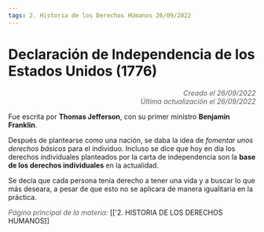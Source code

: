 ```yaml
---
tags: 2. Historia de los Derechos HUmanos 26/09/2022
---
```


# Declaración de Independencia de los Estados Unidos (1776)
<div style="text-align: right; opacity: 0.7; font-style: italic;">Creado el 26/09/2022</div>
<div style="text-align: right; opacity: 0.7; font-style: italic;">Última actualización el 26/09/2022</div>

Fue escrita por **Thomas Jefferson**, con su primer ministro **Benjamin Franklin**.

Después de plantearse como una nación, se daba la idea de *fomentar unos derechos básicos* para el individuo. Incluso se dice que hoy en día los derechos individuales planteados por la carta de independencia son la **base de los derechos individuales** en la actualidad.

Se decía que cada persona tenía derecho a tener una vida y a buscar lo que más deseara, a pesar de que esto no se aplicara de manera igualitaria en la práctica.

<span style="opacity: 0.7; font-style: italic;">Página principal de la materia:</span> [['2. HISTORIA DE LOS DERECHOS HUMANOS]]